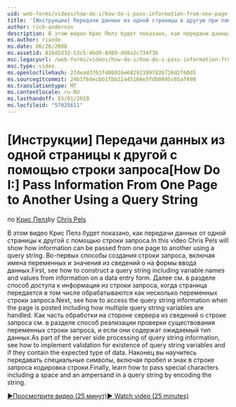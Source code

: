 ```yaml
---
uid: web-forms/videos/how-do-i/how-do-i-pass-information-from-one-page-to-another-using-a-query-string
title: '[Инструкции] Передачи данных из одной страницы в другую при помощи строки запроса | Документация Майкрософт'
author: rick-anderson
description: В этом видео Крис Пелз будет показано, как передачи данных от одной страницы к другой с помощью строки запроса. Во-первых Узнайте о способах создания строки запроса в...
ms.author: riande
ms.date: 06/26/2008
ms.assetid: 81bd2d32-53c5-4bd9-8d09-dd8a2c734f3b
msc.legacyurl: /web-forms/videos/how-do-i/how-do-i-pass-information-from-one-page-to-another-using-a-query-string
msc.type: video
ms.openlocfilehash: 27dead3763f40b916e682921097826736d2f60d5
ms.sourcegitcommit: 24b1f6decbb17bb22a45166e5fdb0845c65af498
ms.translationtype: MT
ms.contentlocale: ru-RU
ms.lasthandoff: 03/01/2019
ms.locfileid: "57025611"
---
```

<a name="how-do-i-pass-information-from-one-page-to-another-using-a-query-string"></a><span data-ttu-id="8cf95-104">[Инструкции] Передачи данных из одной страницы к другой с помощью строки запроса</span><span class="sxs-lookup"><span data-stu-id="8cf95-104">[How Do I:] Pass Information From One Page to Another Using a Query String</span></span>
====================
<span data-ttu-id="8cf95-105">по [Крис Пелз](https://twitter.com/chrispels)</span><span class="sxs-lookup"><span data-stu-id="8cf95-105">by [Chris Pels](https://twitter.com/chrispels)</span></span>

<span data-ttu-id="8cf95-106">В этом видео Крис Пелз будет показано, как передачи данных от одной страницы к другой с помощью строки запроса.</span><span class="sxs-lookup"><span data-stu-id="8cf95-106">In this video Chris Pels will show how information can be passed from one page to another using a query string.</span></span> <span data-ttu-id="8cf95-107">Во-первых способы создания строки запроса, включая имена переменных и значения из сведений о на формы ввода данных.</span><span class="sxs-lookup"><span data-stu-id="8cf95-107">First, see how to construct a query string including variable names and values from information on a data entry form.</span></span> <span data-ttu-id="8cf95-108">Далее см. в разделе способ доступа к информация из строки запроса, когда страница передается в том числе обрабатываются как несколько переменных строки запроса.</span><span class="sxs-lookup"><span data-stu-id="8cf95-108">Next, see how to access the query string information when the page is posted including how multiple query string variables are handled.</span></span> <span data-ttu-id="8cf95-109">Как часть обработки на стороне сервера из сведений о строке запроса см. в разделе способ реализации проверки существования переменных строки запроса, и если они содержат ожидаемый тип данных.</span><span class="sxs-lookup"><span data-stu-id="8cf95-109">As part of the server side processing of query string information, see how to implement validation for existence of query string variables and if they contain the expected type of data.</span></span> <span data-ttu-id="8cf95-110">Наконец вы научитесь передавать специальные символы, включая пробел и знак в строке запроса кодировка строки.</span><span class="sxs-lookup"><span data-stu-id="8cf95-110">Finally, learn how to pass special characters including a space and an ampersand in a query string by encoding the string.</span></span>

[<span data-ttu-id="8cf95-111">&#9654;Просмотрите видео (25 минут)</span><span class="sxs-lookup"><span data-stu-id="8cf95-111">&#9654; Watch video (25 minutes)</span></span>](https://channel9.msdn.com/Blogs/ASP-NET-Site-Videos/how-do-i-pass-information-from-one-page-to-another-using-a-query-string)
